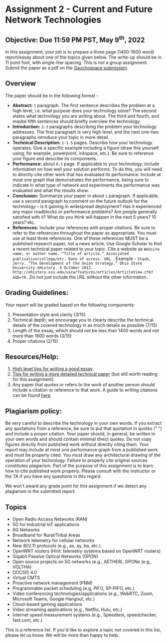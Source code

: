 # Assignment 2 - Current and Future Network Technologies

## Objective: Due 11:59 PM PST, May 9<sup>th</sup>, 2022
In this assignment, your job is to prepare a three page (1400-1600 word) report/essay about one of the topics given below. The write-up should be in 11 point font, with single-line spacing. This is *not* a group assignment. Submit the paper as a pdf on the [Gauchospace submission](#).

## Overview
The paper should be in the following format -
* **Abstract:** `1` paragraph. The first sentence describes the problem at a high level, i.e. what purpose does your technology solve? The second states what technology you are writing about. The third and fourth, and maybe fifth sentences should briefly overview the technology.
* **Introduction:** `2-3` paragraphs describing the problem your technology addresses. The first paragraph is very high level, and the next one-two paragraphs introduce your topic in more detail.
* **Technical Description:** `1-1.5` pages. Describe how your technology operates. Give a specific example including a figure (draw this yourself using, for example, powerpoint, inkspace, etc.). Be sure to reference your figure and describe its components.
* **Performance:** about `0.5` page. If applicable to your technology, include information on how well your solution performs. To do this, you will need to directly cite other work that has evaluated its performance. Include at most one graph that demonstrates the performance, being sure to indicate in what type of network and experiments the performance was evaluated and what the results show.
* **Conclusion:** Summarize your paper in about `1` paragraph. If applicable, use a second paragraph to comment on the future outlook for the technology – is it gaining in widespread deployment? Has it experienced any major roadblocks or performance problems? Are people generally satisfied with it? What do you think will happen in the next 5 years? 10 years? etc.
* **References:** Include your references with proper citations. Be sure to refer to the references throughout the paper as appropriate. You must use at least three references.  One of these references MUST be a published research paper, not a news article. Use Google Scholar to find a recent technical paper related to your topic. Cite a website as `Website name, or author name. “Title of article.” Associated publication/college/etc. Date of access. URL.`.  Example -
	`Staub, Jerry. “The Development of the Union Strategy.” Ohio State University eHistory. 4 October 2012.  http://ehistory.osu.edu/uscw/features/articles/ArticleView.cfm?AID=70.`
	*Do not* just include the URL without the other information.

## Grading Guidelines:
Your report will be graded based on the following components:
1. Presentation style and clarity (3/15)
2. Technical depth; we encourage you to clearly describe the technical details of the covered technology in as much details as possible (7/15)
3. Length of the essay, which should not be less than 1400 words and not more than 1600 words (3/15)
4. Proper citations (2/15)

## Resources/Help:
1. [High level tips for writing a good essay](http://www.ehow.com/how_5095767_write-technical-essay.html).
2. [Tips for writing a more detailed technical paper](http://www.cs.columbia.edu/~hgs/etc/writing-style.html) (but still worth reading for this assignment).
3. Any paper that quotes or refers to the work of another person should include a citation or reference to that work. A guide to writing citations can be found [here](http://library.duke.edu/research/citing).

## Plagiarism policy:
Be very careful to describe the technology in your own words. If you extract any quotations from a reference, be sure to put that quotation in quotes (" ") and include a proper citation. Your paper should, in general, be written in your own words and should contain minimal direct quotes. Do not copy figures directly from published work without directly citing them. Your report may include at most one performance graph from a published work and must be properly cited. You must draw any architectural drawing of the operation of your technology. Failure to properly cite original sources constitutes plagiarism. Part of the purpose of this assignment is to learn how to cite published work properly. Please consult with the instructor or the TA if you have any questions in this regard.

We won't award any grade point for this assignment if we detect any plagiarism in the submitted report.

## Topics
- Open Radio Access Networks (RAN)
- 5G for Industrial IoT applications
- 6G Networks
- Broadband for Rural/Tribal Areas
- Network telemetry for cellular networks
- New 802.11 protocols (e.g., ax, ay, ba, etc.)
- OpenWRT routers (Hint: telemetry systems based on OpenWRT routers)
- Gigabit Passive Optical Networks (GPON)
- Open source projects on 5G networks (e.g., AETHER), GPONs (e.g., VOLTHA)
- DOCSIS 4.0
- Virtual CMTS
- Proactive network management (PNM)
- Programmable packet scheduling (e.g, PIFO, SP-PIFO, etc.)
- Video conferencing technologies/applications (e.g., WebRTC, Zoom, Microsoft Teams, Google Hangout, etc.)
- Cloud-based gaming applications
- Video streaming applications (e.g., Netflix, Hulu, etc.)
- Internet speed measurement systems (e.g., Speedtest, speedchecker, fast.com, etc.)


This is a reference list. If you'd like to explore a topic not covered in this list, please let us know. We will be more than happy to help.

